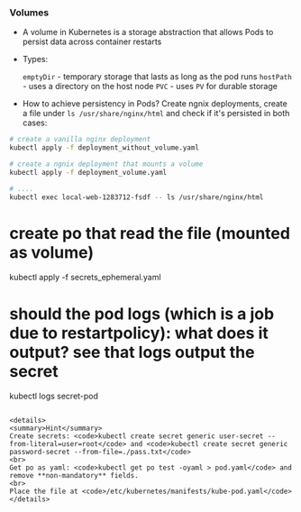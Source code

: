 
### Volumes

* A volume in Kubernetes is a storage abstraction that allows Pods to persist data across container restarts

* Types:

     `emptyDir` - temporary storage that lasts as long as the pod runs
     `hostPath` - uses a directory on the host node
     `PVC` - uses `PV` for durable storage


* How to achieve persistency in Pods? Create ngnix deployments, create a file under `ls /usr/share/nginx/html` and check if it's persisted in both cases:

```bash
# create a vanilla nginx deployment
kubectl apply -f deployment_without_volume.yaml

# create a ngnix deployment that mounts a volume 
kubectl apply -f deployment_volume.yaml
```

```bash
# ....
kubectl exec local-web-1283712-fsdf -- ls /usr/share/nginx/html
```

# create po that read the file (mounted as volume)
kubectl apply -f secrets_ephemeral.yaml
# should the pod logs (which is a job due to restartpolicy): what does it output? see that logs output the secret
kubectl logs secret-pod 
```

<details>
<summary>Hint</summary>
Create secrets: <code>kubectl create secret generic user-secret --from-literal=user=root</code> and <code>kubectl create secret generic password-secret --from-file=./pass.txt</code>
<br>
Get po as yaml: <code>kubectl get po test -oyaml > pod.yaml</code> and remove **non-mandatory** fields.
<br>
Place the file at <code>/etc/kubernetes/manifests/kube-pod.yaml</code>
</details>